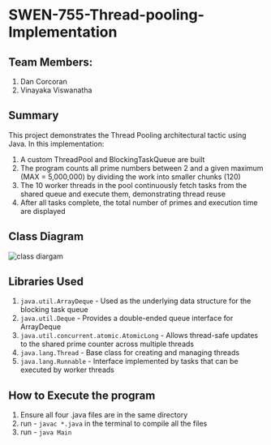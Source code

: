 # SWEN-755-Thread-pooling-Implementation

## Team Members: 
1. Dan Corcoran
2. Vinayaka Viswanatha

## Summary
This project demonstrates the Thread Pooling architectural tactic using Java.
In this implementation:
1. A custom ThreadPool and BlockingTaskQueue are built
2. The program counts all prime numbers between 2 and a given maximum (MAX = 5,000,000) by dividing the work into smaller chunks (120)
3. The 10 worker threads in the pool continuously fetch tasks from the shared queue and execute them, demonstrating thread reuse
4. After all tasks complete, the total number of primes and execution time are displayed

## Class Diagram
![class diargam](docs)

## Libraries Used

1. `java.util.ArrayDeque` - Used as the underlying data structure for the blocking task queue
2. `java.util.Deque` - Provides a double-ended queue interface for ArrayDeque
3. `java.util.concurrent.atomic.AtomicLong` - Allows thread-safe updates to the shared prime counter across multiple threads
4. `java.lang.Thread` - Base class for creating and managing threads
5. `java.lang.Runnable` - Interface implemented by tasks that can be executed by worker threads

## How to Execute the program

1. Ensure all four .java files are in the same directory
2. run -  `javac *.java` in the terminal to compile all the files
3. run - `java Main`
